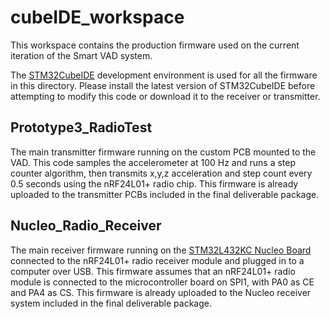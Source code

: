 # cubeIDE_workspace

This workspace contains the production firmware used on the current iteration of the Smart VAD system.

The [STM32CubeIDE](https://www.st.com/en/development-tools/stm32cubeide.html) development environment is used for all the firmware in this directory.
Please install the latest version of STM32CubeIDE before attempting to modify this code or download it to the receiver or transmitter.

## Prototype3_RadioTest
The main transmitter firmware running on the custom PCB mounted to the VAD.
This code samples the accelerometer at 100 Hz and runs a step counter algorithm, then transmits x,y,z acceleration and step count every 0.5 seconds
using the nRF24L01+ radio chip. This firmware is already uploaded to the transmitter PCBs included in the final deliverable package.

## Nucleo_Radio_Receiver
The main receiver firmware running on the [STM32L432KC Nucleo Board](https://www.st.com/en/evaluation-tools/nucleo-l432kc.html) connected to the 
nRF24L01+ radio receiver module and plugged in to a computer over USB. This firmware assumes that an nRF24L01+ radio module is connected to the microcontroller
board on SPI1, with PA0 as CE and PA4 as CS. This firmware is already uploaded to the Nucleo receiver system included in the final deliverable package.
